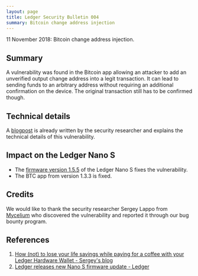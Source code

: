 ```yaml
---
layout: page
title: Ledger Security Bulletin 004
summary: Bitcoin change address injection
---
```


11 November 2018: Bitcoin change address injection.



## Summary

A vulnerability was found in the Bitcoin app allowing an attacker to add an
unverified output change address into a legit transaction. It can lead to
sending funds to an arbitrary address without requiring an additional
confirmation on the device. The original transaction still has to be confirmed
though.



## Technical details

A [blogpost](#1) is already written by the security researcher and explains the
technical details of this vulnerability.



## Impact on the Ledger Nano S

- The [firmware version 1.5.5](#2) of the Ledger Nano S fixes the vulnerability.
- The BTC app from version 1.3.3 is fixed.



## Credits

We would like to thank the security researcher Sergey Lappo from
[Mycelium](https://mycelium.com/) who discovered the vulnerability and reported
it through our bug bounty program.



## References

1. <a name="1"></a> [How (not) to lose your life savings while paying for a coffee with your Ledger Hardware Wallet - Sergey's blog](https://sergeylappo.github.io/ledger-hack/)
2. <a name="2"></a> [Ledger releases new Nano S firmware update - Ledger](https://www.ledger.com/ledger-releases-a-new-nano-s-firmware-update/)
